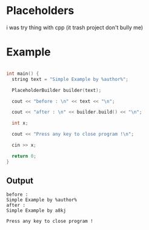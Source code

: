 # Placeholders
i was try thing with cpp (it trash project don't bully me)

# Example 

```cpp

int main() {
  string text = "Simple Example by %author%";

  PlaceholderBuilder builder(text);

  cout << "before : \n" << text << "\n";

  cout << "after : \n" << builder.build() << "\n";

  int x;

  cout << "Press any key to close program !\n";

  cin >> x;

  return 0;
}

```

## Output 

```
before : 
Simple Example by %author%
after : 
Simple Example by a8kj

Press any key to close program !
```


